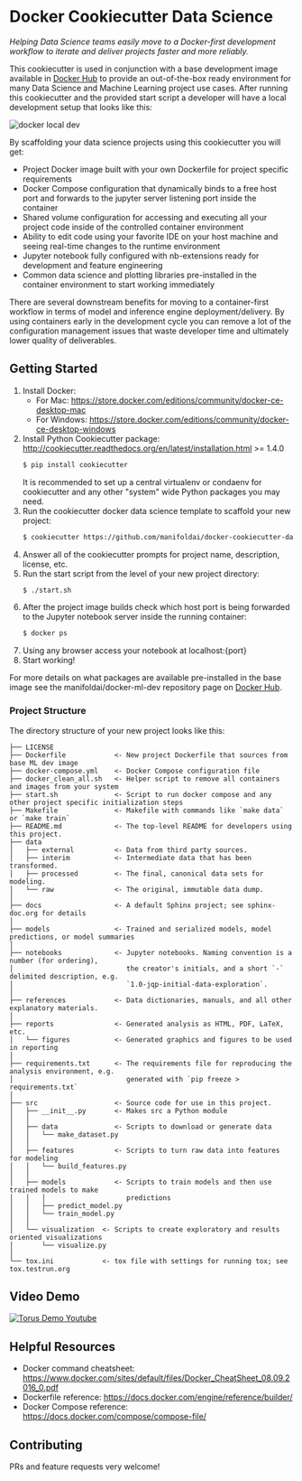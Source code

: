 # Docker Cookiecutter Data Science
_Helping Data Science teams easily move to a Docker-first development workflow to iterate and deliver projects faster and more reliably._


This cookiecutter is used in conjunction with a base development image available in [Docker Hub](https://hub.docker.com/r/manifoldai/docker-ml-dev/) to provide an out-of-the-box ready environment for many Data Science and Machine Learning project use cases.
After running this cookiecutter and the provided start script a developer will have a local development setup that looks like this: 

![docker local dev](https://s3-us-west-1.amazonaws.com/manifold-public-no-vpn/torus_local_dev.png)

By scaffolding your data science projects using this cookiecutter you will get:

- Project Docker image built with your own Dockerfile for project specific requirements
- Docker Compose configuration that dynamically binds to a free host port and forwards to the jupyter server listening port inside the container
- Shared volume configuration for accessing and executing all your project code inside of the controlled container environment
- Ability to edit code using your favorite IDE on your host machine and seeing real-time changes to the runtime environment
- Jupyter notebook fully configured with nb-extensions ready for development and feature engineering
- Common data science and plotting libraries pre-installed in the container environment to start working immediately

There are several downstream benefits for moving to a container-first workflow in terms of model and inference engine deployment/delivery.
By using containers early in the development cycle you can remove a lot of the configuration management issues that waste developer time and ultimately lower quality of deliverables.

## Getting Started
1. Install Docker: 
    - For Mac: https://store.docker.com/editions/community/docker-ce-desktop-mac
    - For Windows: https://store.docker.com/editions/community/docker-ce-desktop-windows
2. Install Python Cookiecutter package: http://cookiecutter.readthedocs.org/en/latest/installation.html >= 1.4.0
    ``` bash
    $ pip install cookiecutter
    ```
    It is recommended to set up a central virtualenv or condaenv for cookiecutter and any other "system" wide Python packages you may need.
3. Run the cookiecutter docker data science template to scaffold your new project:
    ``` bash
    $ cookiecutter https://github.com/manifoldai/docker-cookiecutter-data-science.git
    ```
4. Answer all of the cookiecutter prompts for project name, description, license, etc.
5. Run the start script from the level of your new project directory:
    ``` bash
    $ ./start.sh
    ```
6. After the project image builds check which host port is being forwarded to the Jupyter notebook server inside the running container:
    ``` bash
    $ docker ps 
    ```
7. Using any browser access your notebook at localhost:{port}
8. Start working!

For more details on what packages are available pre-installed in the base image see the manifoldai/docker-ml-dev repository page on [Docker Hub](https://hub.docker.com/r/manifoldai/docker-ml-dev/).
### Project Structure
The directory structure of your new project looks like this: 

```
├── LICENSE
├── Dockerfile            <- New project Dockerfile that sources from base ML dev image
├── docker-compose.yml    <- Docker Compose configuration file
├── docker_clean_all.sh   <- Helper script to remove all containers and images from your system
├── start.sh              <- Script to run docker compose and any other project specific initialization steps 
├── Makefile              <- Makefile with commands like `make data` or `make train`
├── README.md             <- The top-level README for developers using this project.
├── data
│   ├── external          <- Data from third party sources.
│   ├── interim           <- Intermediate data that has been transformed.
│   ├── processed         <- The final, canonical data sets for modeling.
│   └── raw               <- The original, immutable data dump.
│
├── docs                  <- A default Sphinx project; see sphinx-doc.org for details
│
├── models                <- Trained and serialized models, model predictions, or model summaries
│
├── notebooks             <- Jupyter notebooks. Naming convention is a number (for ordering),
│                            the creator's initials, and a short `-` delimited description, e.g.
│                            `1.0-jqp-initial-data-exploration`.
│
├── references            <- Data dictionaries, manuals, and all other explanatory materials.
│
├── reports               <- Generated analysis as HTML, PDF, LaTeX, etc.
│   └── figures           <- Generated graphics and figures to be used in reporting
│
├── requirements.txt      <- The requirements file for reproducing the analysis environment, e.g.
│                            generated with `pip freeze > requirements.txt`
│
├── src                   <- Source code for use in this project.
│   ├── __init__.py       <- Makes src a Python module
│   │
│   ├── data              <- Scripts to download or generate data
│   │   └── make_dataset.py
│   │
│   ├── features          <- Scripts to turn raw data into features for modeling
│   │   └── build_features.py
│   │
│   ├── models            <- Scripts to train models and then use trained models to make
│   │   │                    predictions
│   │   ├── predict_model.py
│   │   └── train_model.py
│   │
│   └── visualization  <- Scripts to create exploratory and results oriented visualizations
│       └── visualize.py
│
└── tox.ini            <- tox file with settings for running tox; see tox.testrun.org
```

## Video Demo
[![Torus Demo Youtube](http://img.youtube.com/vi/RgRmT4W8nTY/0.jpg)](http://www.youtube.com/watch?v=RgRmT4W8nTY)

## Helpful Resources 
- Docker command cheatsheet: https://www.docker.com/sites/default/files/Docker_CheatSheet_08.09.2016_0.pdf
- Dockerfile reference: https://docs.docker.com/engine/reference/builder/
- Docker Compose reference: https://docs.docker.com/compose/compose-file/

## Contributing
PRs and feature requests very welcome!


